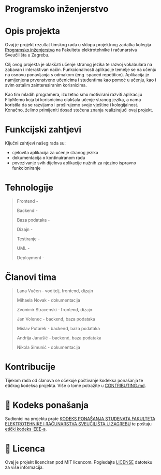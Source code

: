 # Programsko inženjerstvo
# Opis projekta
Ovaj je projekt rezultat timskog rada u sklopu projektnog zadatka kolegija [Programsko inženjerstvo](https://www.fer.unizg.hr/predmet/proinz) na Fakultetu elektrotehnike i računarstva Sveučilišta u Zagrebu.

Cilj ovog projekta je olakšati učenje stranog jezika te razvoj vokabulara na zabavan i interaktivan način. Funkcionalnosti aplikacije temelje se na učenju na osnovu ponavljanja s odmakom (eng. spaced repetition). Aplikacija je namijenjena prvenstveno učenicima i studentima kao pomoć u učenju, kao i svim ostalim zainteresiranim korisnicima.

Kao tim mladih programera, izuzetno smo motivirani razviti aplikaciju FlipMemo koja bi korisnicima olakšala učenje stranog jezika, a nama koristila da se razvijamo i proširujemo svoje vještine i kolegijalnost. Konačno, želimo primijeniti dosad stečena znanja realizirajući ovaj projekt.

# Funkcijski zahtjevi
Ključni zahtjevi našeg rada su: 
- cjelovita aplikacija za učenje stranog jezika
-  dokumentacija o kontinuiranom radu
- povezivanje svih dijelova aplikacije nužnih za njezino ispravno funkcioniranje

# Tehnologije
> Frontend -
> 
> Backend -
> 
> Baza podataka -
>  
> Dizajn -
> 
> Testiranje -
> 
> UML -
> 
> Deployment -

# Članovi tima
> Lana Vučen - voditelj, frontend, dizajn
>
> Mihaela Novak - dokumentacija
> 
> Zvonimir Stracenski - frontend, dizajn
> 
> Jan Volenec - backend, baza podataka
>
> Mislav Putarek - backend, baza podataka
>
> Andrija Janušić - backend, baza podataka
>
> Nikola Simunić - dokumentacija

# Kontribucije
Tijekom rada od članova se očekuje poštivanje kodeksa ponašanja te etičkog kodeksa projekta. Više o tome potražite u  [CONTRIBUTING.md](CONTRIBUTING.md).

# 📝 Kodeks ponašanja
Sudionici na projektu prate [KODEKS PONAŠANJA STUDENATA FAKULTETA ELEKTROTEHNIKE I RAČUNARSTVA SVEUČILIŠTA U ZAGREBU](https://www.fer.hr/_download/repository/Kodeks_ponasanja_studenata_FER-a_procisceni_tekst_2016%5B1%5D.pdf) te poštuju [etički kodeks IEEE-a](https://www.ieee.org/about/corporate/governance/p7-8).

# 📝 Licenca
Ovaj je projekt licenciran pod MIT licencom. Pogledajte [LICENSE](LICENSE) datoteku za više informacija.
